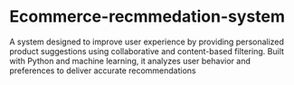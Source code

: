 # Ecommerce-recmmedation-system
A system designed to improve user experience by providing personalized product suggestions using collaborative and content-based filtering. Built with Python and machine learning, it analyzes user behavior and preferences to deliver accurate recommendations
